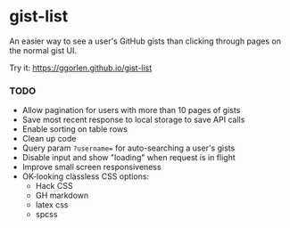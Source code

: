 # gist-list

An easier way to see a user's GitHub gists than clicking through pages on the normal gist UI.

Try it: <https://ggorlen.github.io/gist-list>

### TODO

- Allow pagination for users with more than 10 pages of gists
- Save most recent response to local storage to save API calls
- Enable sorting on table rows
- Clean up code
- Query param `?username=` for auto-searching a user's gists
- Disable input and show "loading" when request is in flight
- Improve small screen responsiveness
- OK-looking classless CSS options:
  - Hack CSS
  - GH markdown
  - latex css
  - spcss

